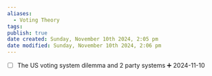 ```yaml
---
aliases:
  - Voting Theory
tags: 
publish: true
date created: Sunday, November 10th 2024, 2:05 pm
date modified: Sunday, November 10th 2024, 2:06 pm
---
```


- [ ] The US voting system dilemma and 2 party systems ➕ 2024-11-10